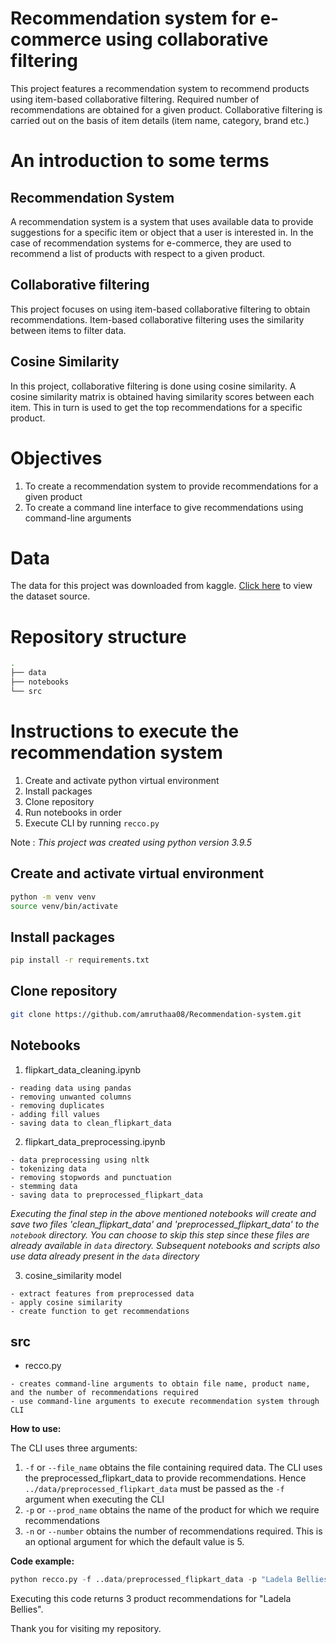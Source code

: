 # Recommendation system for e-commerce using collaborative filtering

This project features a recommendation system to recommend products using item-based collaborative filtering. Required number of recommendations are obtained for a given product. Collaborative filtering is carried out on the basis of item details (item name, category, brand etc.)

# An introduction to some terms
## Recommendation System

A recommendation system is a system that uses available data to provide suggestions for a specific item or object that a user is interested in. In the case of recommendation systems for e-commerce, they are used to recommend a list of products with respect to a given product.

## Collaborative filtering

This project focuses on using item-based collaborative filtering to obtain recommendations. Item-based collaborative filtering uses the similarity between items to filter data.

## Cosine Similarity

In this project, collaborative filtering is done using cosine similarity. A cosine similarity matrix is obtained having similarity scores between each item. This in turn is used to get the top recommendations for a specific product.

# Objectives
1. To create a recommendation system to provide recommendations for a given product
2. To create a command line interface to give recommendations using command-line arguments

# Data
The data for this project was downloaded from kaggle.
[Click here](https://www.kaggle.com/PromptCloudHQ/flipkart-products) to view the dataset source.

# Repository structure

```sh
.
├── data
├── notebooks
└── src
```
# Instructions to execute the recommendation system

1. Create and activate python virtual environment
2. Install packages
3. Clone repository
4. Run notebooks in order
5. Execute CLI by running ```recco.py```

Note : *This project was created using python version 3.9.5*

## Create and activate virtual environment

```sh
python -m venv venv
source venv/bin/activate

```

## Install packages

```sh
pip install -r requirements.txt
```

## Clone repository

```sh
git clone https://github.com/amruthaa08/Recommendation-system.git
```

## Notebooks

1. flipkart_data_cleaning.ipynb

```
- reading data using pandas
- removing unwanted columns
- removing duplicates
- adding fill values
- saving data to clean_flipkart_data
```


2. flipkart_data_preprocessing.ipynb

``` 
- data preprocessing using nltk
- tokenizing data
- removing stopwords and punctuation
- stemming data
- saving data to preprocessed_flipkart_data
```

*Executing the final step in the above mentioned notebooks will create and save two files 'clean_flipkart_data' and 'preprocessed_flipkart_data' to the ```notebook``` directory. You can choose to skip this step since these files are already available in ```data``` directory. Subsequent notebooks and scripts also use data already present in the ```data``` directory*


3. cosine_similarity model

```
- extract features from preprocessed data
- apply cosine similarity
- create function to get recommendations
```

## src

- recco.py

```
- creates command-line arguments to obtain file name, product name, and the number of recommendations required
- use command-line arguments to execute recommendation system through CLI 
```

**How to use:**

The CLI uses three arguments:
1. ```-f``` or ```--file_name``` obtains the file containing required data. The CLI uses the preprocessed_flipkart_data to provide recommendations. Hence  ```../data/preprocessed_flipkart_data``` must be passed as the ```-f``` argument when executing the CLI
2. ```-p``` or ```--prod_name``` obtains the name of the product for which we require recommendations
3. ```-n``` or ```--number``` obtains the number of recommendations required. This is an optional argument for which the default value is 5.

**Code example:**

```py
python recco.py -f ..data/preprocessed_flipkart_data -p "Ladela Bellies" -n3
```
Executing this code returns 3 product recommendations for "Ladela Bellies".

Thank you for visiting my repository.
